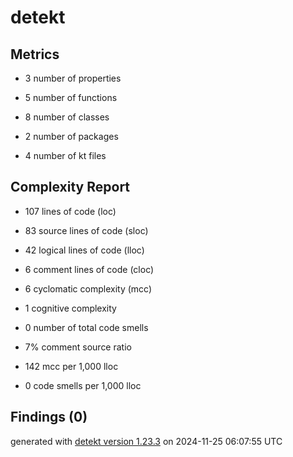 # detekt

## Metrics

* 3 number of properties

* 5 number of functions

* 8 number of classes

* 2 number of packages

* 4 number of kt files

## Complexity Report

* 107 lines of code (loc)

* 83 source lines of code (sloc)

* 42 logical lines of code (lloc)

* 6 comment lines of code (cloc)

* 6 cyclomatic complexity (mcc)

* 1 cognitive complexity

* 0 number of total code smells

* 7% comment source ratio

* 142 mcc per 1,000 lloc

* 0 code smells per 1,000 lloc

## Findings (0)

generated with [detekt version 1.23.3](https://detekt.dev/) on 2024-11-25 06:07:55 UTC
